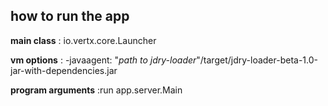 ## how to run the app

**main class** : io.vertx.core.Launcher

**vm options** : -javaagent: "*path to jdry-loader*"/target/jdry-loader-beta-1.0-jar-with-dependencies.jar

  **program arguments** :run app.server.Main  
